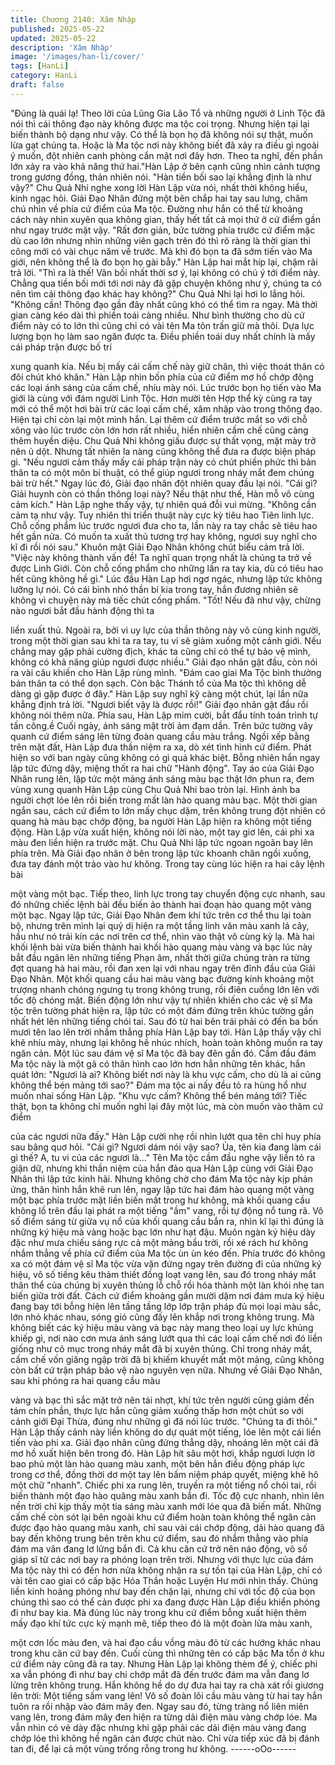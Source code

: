 ```yaml
---
title: Chương 2140: Xâm Nhập
published: 2025-05-22
updated: 2025-05-22
description: 'Xâm Nhập'
image: '/images/han-li/cover/'
tags: [HanLi]
category: HanLi
draft: false
---
```


"Đúng là quái lạ! Theo lời của Lũng Gia Lão Tổ và những người ở
Linh Tộc đã nói thì cái thông đạo này không được ma tộc coi
trọng. Nhưng hiện tại lại biến thành bộ dạng như vậy. Có thể là
bọn họ đã không nói sự thật, muốn lừa gạt chúng ta. Hoặc là Ma
tộc nơi này không biết đã xảy ra điều gì ngoài ý muốn, đột nhiên
canh phòng cẩn mật nơi đây hơn. Theo ta nghĩ, đến phần lớn xảy
ra vào khả năng thứ hai."Hàn Lập ở bên cạnh cũng nhìn cảnh
tượng trong gương đồng, thản nhiên nói.
"Hàn tiền bối sao lại khẳng định là như vậy?" Chu Quả Nhi nghe
xong lời Hàn Lập vừa nói, nhất thời không hiểu, kinh ngạc hỏi.
Giải Đạo Nhân đứng một bên chắp hai tay sau lưng, chăm chú
nhìn về phía cứ điểm của Ma tộc. Đường như hắn có thể từ
khoảng cách này nhìn xuyên qua không gian, thấy hết tất cả mọi
thứ ở cứ điểm gần như ngay trước mặt vậy.
"Rất đơn giản, bức tường phía trước cứ điểm mặc dù cao lớn
nhưng nhìn những viên gạch trên đó thì rõ ràng là thời gian thi
công mới có vài chục năm về trước. Mà khi đó bọn ta đã sớm tiến
vào Ma giới, nên không thể là đo bọn họ gài bẫy." Hàn Lập hai
mắt híp lại, chậm rãi trả lời.
"Thì ra là thế! Vãn bối nhất thời sơ ý, lại không có chú ý tới điểm
này. Chẳng qua tiền bối mới tới nơi này đã gặp chuyện không như
ý, chúng ta có nên tìm cái thông đạo khác hay không?" Chu Quả
Nhi lại hơi lo lắng hỏi.
"Không cần! Thông đạo gần đây nhất cũng khó có thể tìm ra ngay.
Mà thời gian càng kéo dài thì phiền toái càng nhiều. Như bình
thường cho dù cứ điểm này có to lớn thì cũng chỉ có vài tên Ma
tôn trấn giữ mà thôi. Dựa lực lượng bọn họ làm sao ngăn được ta.
Điều phiền toái duy nhất chính là mấy cái pháp trận được bố trí

xung quanh kia. Nếu bị mấy cái cấm chế này giữ chân, thì việc
thoát thân có đôi chút khó khăn." Hàn Lập nhìn bốn phía của cứ
điểm mơ hồ chớp động các loại ánh sáng của cấm chế, nhíu mày
nói.
Lúc trước bọn họ tiến vào Ma giới là cùng với đám người Linh
Tộc. Hơn mười tên Hợp thể kỳ cùng ra tay mới có thể một hơi bài
trừ các loại cấm chế, xâm nhập vào trong thông đạo. Hiện tại chỉ
còn lại một mình hắn. Lại thêm cứ điểm trước mắt so với chỗ
xông vào lúc trước còn lớn hơn rất nhiều, hiển nhiên cấm chế
cũng càng thêm huyền diệu.
Chu Quả Nhi không giấu được sự thất vọng, mặt mày trở nên ủ
dột. Nhưng tất nhiên la nàng cũng không thể đưa ra được biện
pháp gì.
"Nếu ngươi cảm thấy mấy cái pháp trận này có chút phiền phức
thì bản thân ta có một môn bí thuật, có thể giúp ngươi trong nháy
mắt đem chúng bài trừ hết." Ngay lúc đó, Giải đạo nhân đột nhiên
quay đầu lại nói.
"Cái gì? Giải huynh còn có thần thông loại này? Nếu thật như thế,
Hàn mỗ vô cùng cảm kích." Hàn Lập nghe thấy vậy, tự nhiên quá
đỗi vui mừng.
"Không cần cảm tạ như vậy. Tuy nhiên thi triển thuật này cực kỳ
tiêu hao Tiên linh lực. Chỗ cống phẩm lúc trước ngươi đưa cho ta,
lần này ra tay chắc sẽ tiêu hao hết gần nửa. Có muốn ta xuất thủ
tương trợ hay không, ngươi suy nghĩ cho kĩ đi rồi nói sau." Khuôn
mặt Giải Đạo Nhân không chút biểu cảm trả lời.
"Việc này không thành vấn đề! Ta nghĩ quan trọng nhất là chúng
ta trở về được Linh Giới. Còn chỗ cống phẩm cho những lần ra
tay kia, dù có tiêu hao hết cũng không hề gì." Lúc đầu Hàn Lạp
hơi ngơ ngác, nhưng lập tức không lưỡng lự nói.
Có cái bình nhỏ thần bí kia trong tay, hắn đương nhiên sẽ không
vì chuyện này mà tiếc chút cống phẩm.
"Tốt! Nếu đã như vậy, chừng nào ngươi bắt đầu hành động thì ta

liền xuất thủ. Ngoài ra, bởi vì uy lực của thần thông này vô cùng
kinh người, trong một thời gian sau khi ta ra tay, tu vi sẽ giảm
xuống một cảnh giới. Nếu chẳng may gặp phải cường địch, khác
ta cũng chỉ có thể tự bảo vệ mình, không có khả năng giúp ngươi
được nhiều." Giải đạo nhân gật đầu, còn nói ra vài câu khiến cho
Hàn Lập rùng mình.
"Đám cao giai Ma Tộc bình thường bản thân ta có thể dọn sạch.
Còn bậc Thánh tổ của Ma tộc thì không dễ dàng gì gặp được ở
đây." Hàn Lập suy nghĩ kỹ càng một chút, lại lần nữa khẳng định
trả lời.
"Ngươi biết vậy là được rồi!" Giải đạo nhân gật đầu rồi không nói
thêm nữa.
Phía sau, Hàn Lập mỉm cười, bắt đẩu tính toán trình tự tấn công.ề
Cuối ngày, ánh sáng mặt trời ảm đạm dần. Trên bức tường vây
quanh cứ điểm sáng lên từng đoàn quang cầu màu trắng.
Ngồi xếp bằng trên mặt đất, Hàn Lập đưa thần niệm ra xa, dò xét
tình hình cứ điểm. Phát hiện so với ban ngày cũng không có gì
quá khác biệt. Bỗng nhiên hắn ngay lập tức đứng dậy, miệng thốt
ra hai chữ "Hành động".
Tay áo của Giải Đạo Nhân rung lên, lập tức một mảng ánh sáng
màu bạc thật lớn phun ra, đem vùng xung quanh Hàn Lập cùng
Chu Quả Nhi bao tròn lại. Hình ảnh ba người chợt lóe lên rồi biến
trong mất làn hào quang màu bạc.
Một thời gian ngắn sau, cách cứ điểm to lớn mấy chục dặm, trên
không trung đột nhiên có quang hà màu bạc chớp động, ba người
Hàn Lập hiện ra không một tiếng động.
Hàn Lập vừa xuất hiện, không nói lời nào, một tay giơ lên, cái phi
xa màu đen liền hiện ra trước mặt.
Chu Quả Nhi lập tức ngoan ngoãn bay lên phía trên. Mà Giải đạo
nhân ở bên trong lập tức khoanh chân ngồi xuống, đưa tay đánh
một trảo vào hư không. Trong tay cùng lúc hiện ra hai cây lệnh bài

một vàng một bạc. Tiếp theo, linh lực trong tay chuyển động cực
nhanh, sau đó những chiếc lệnh bài đều biến ảo thành hai đoạn
hào quang một vàng một bạc.
Ngay lập tức, Giải Đạo Nhân đem khí tức trên cơ thể thu lại toàn
bộ, nhưng trên mình lại quỷ dị hiện ra một tầng linh văn màu xanh
lá cây, hầu như nó trải kín các nơi trên cơ thể, nhìn vào thật vô
cùng kỳ lạ.
Mà hai khối lệnh bài vừa biến thành hai khối hào quang màu vàng
và bạc lúc này bắt đầu ngân lên những tiếng Phạn âm, nhất thời
giữa chúng tràn ra từng đợt quang hà hai màu, rồi đan xen lại với
nhau ngay trên đỉnh đầu của Giải Đạo Nhân.
Một khối quang cầu hai màu vàng bạc đường kính khoảng một
trượng nhanh chóng ngưng tụ trong không trung, rồi điên cuồng
lớn lên với tốc độ chóng mặt.
Biến động lớn như vậy tự nhiên khiến cho các vệ sĩ Ma tộc trên
tường phát hiện ra, lập tức có một đám đứng trên khúc tường gần
nhất hét lên những tiếng chói tai. Sau đó từ hai bên trái phải có
đến ba bốn mươi tên lao lên trời nhắm thẳng phía Hàn Lập bay
tới.
Hàn Lập thấy vậy chỉ khẽ nhíu mày, nhưng lại không hề nhúc
nhích, hoàn toàn không muốn ra tay ngăn cản.
Một lúc sau đám vệ sĩ Ma tộc đã bay đên gần đó.
Cầm đầu đám Ma tộc này là một gã có thân hình cao lớn hơn hẳn
những tên khác, hắn quát lớn:
"Ngươi là ai? Không biết nơi này là khu vực cấm, cho dù là ai
cũng không thể bén mảng tới sao?"
Đám ma tộc ai nấy đều tỏ ra hùng hổ như muốn nhai sống Hàn
Lập.
"Khu vực cấm? Không thể bén mảng tới? Tiếc thật, bọn ta không
chỉ muốn nghỉ lại đây một lúc, mà còn muốn vào thăm cứ điểm

của các ngươi nữa đấy." Hàn Lập cười nhẹ rồi nhìn lướt qua tên
chỉ huy phía sau bâng quơ hỏi.
"Cái gì? Ngươi dám nói vậy sao? Ủa, tên kia đang làm cái gì thế?
A, tu vi của các ngươi là..." Tên Ma tộc cầm đầu nghe vậy liền tỏ
ra giận dữ, nhưng khi thần niệm của hắn đảo qua Hàn Lập cùng
với Giải Đạo Nhân thì lập tức kinh hãi.
Nhưng không chờ cho đám Ma tộc này kịp phản ứng, thân hình
hắn khẽ run lên, ngay lập tức hai đám hào quang một vàng một
bạc phía trước mặt liền biến mất trong hư không, mà khối quang
cầu không lồ trên đầu lại phát ra một tiếng "ầm" vang, rồi tự động
nổ tung rã.
Vô số điểm sáng từ giữa vụ nổ của khối quang cầu bắn ra, nhìn kĩ
lại thì đúng là những ký hiệu mà vàng hoặc bạc lớn như hạt đậu.
Muôn ngàn ký hiệu dày đặc như mưa chiếu sáng rực cả một
mảng bầu trời, rồi xé rách hư không nhắm thẳng về phía cứ điểm
của Ma tộc ùn ùn kéo đến.
Phía trước đó không xa có một đám vệ sĩ Ma tộc vừa vặn đứng
ngay trên đường đi của những ký hiệu, vô số tiếng kêu thảm thiết
đồng loạt vang lên, sau đó trong nháy mắt thân thể của chúng bị
xuyên thủng lỗ chỗ rồi hóa thành một làn khói nhẹ tan biến giữa
trời đất.
Cách cứ điểm khoảng gần mười dặm nơi đám mưa ký hiệu đang
bay tới bỗng hiện lên tầng tầng lớp lớp trận pháp đủ mọi loại màu
sắc, lớn nhỏ khác nhau, sóng gió cũng đấy lên khắp nơi trong
không trung.
Mà không biết các ký hiệu màu vàng và bạc này mang theo loại
uy lực khủng khiếp gì, nơi nào cơn mưa ánh sáng lướt qua thì
các loại cấm chế nơi đó liền giống như cỏ mục trong nháy mắt đã
bị xuyên thủng. Chỉ trong nháy mắt, cấm chế vốn giăng ngập trời
đã bị khiếm khuyết mất một mảng, cũng không còn bất cứ trận
pháp bảo vệ nào nguyên vẹn nữa.
Nhưng về Giải Đạo Nhân, sau khi phóng ra hai quang cầu màu

vàng và bạc thì sắc mặt trở nên tái nhợt, khí tức trên người cũng
giảm đến tám chín phần, thực lực hắn cũng giảm xuống thấp hơn
một chút so với cảnh giới Đại Thừa, đúng như những gì đã nói lúc
trước.
"Chúng ta đi thôi."
Hàn Lập thấy cảnh này liền không do dự quát một tiếng, lóe lên
một cái liền tiến vào phi xa.
Giải đạo nhân cũng đứng thẳng dậy, nhoáng lên một cái đã mơ
hồ xuất hiện bên trong đó.
Hàn Lập hít sâu một hơi, khắp ngươi lượn lờ bao phủ một làn hào
quang màu xanh, một bên hắn điều động pháp lực trong cơ thể,
đồng thời dơ một tay lên bấm niệm pháp quyết, miệng khẽ hô một
chữ "nhanh".
Chiếc phi xa rung lên, truyền ra một tiếng nổ chói tai, rồi biến
thành một đạo hào quãng màu xanh bắn đi.
Tốc độ cực nhanh, nhìn lên nền trời chỉ kịp thấy một tia sáng màu
xanh mới lóe qua đã biến mất.
Những cấm chế còn sót lại bên ngoài khu cứ điểm hoàn toàn
không thể ngăn cản được đạo hào quang màu xanh, chỉ sau vài
cái chớp động, dải hào quang đã bay đến không trung bên trên
khu cứ điểm, sau đó nhắm thẳng vào phía đám ma vân đang lơ
lửng bắn đi.
Cả khu căn cứ trở nên náo động, vô số giáp sĩ từ các nơi bay ra
phóng loạn trên trời. Nhưng với thực lực của đám Ma tộc này thì
có đến hơn nửa không nhận ra sự tồn tại của Hàn Lập, chỉ có vài
tên cao giai có cấp bậc Hóa Thần hoặc Luyện Hư mới nhìn thấy.
Chúng liền kinh hoảng phóng như bay đến chặn lại, nhưng chỉ với
tốc độ của bọn chúng thì sao có thể cản được phi xa đang được
Hàn Lập điều khiển phóng đi như bay kia.
Mà đúng lúc này trong khu cứ điểm bỗng xuất hiện thêm mấy đạo
khí tức cực kỳ mạnh mẽ, tiếp theo đó là một đoàn lửa màu xanh,

một cơn lốc màu đen, và hai đạo cầu vồng màu đỏ từ các hướng
khác nhau trong khu căn cứ bay đến.
Cuối cùng thì những tên có cấp bậc Ma tổn ở khu cứ điểm này
cũng đã ra tay.
Nhưng Hàn Lập lại không thèm để ý, chiếc phi xa vẫn phóng đi
như bay chi chớp mắt đã đến trước đám ma vẫn đang lơ lửng
trên không trung. Hắn không hề do dự đưa hai tay ra chà xát rồi
giương lên trời:
Một tiếng sấm vang lên!
Vô số đoàn lôi cầu màu vàng từ hai tay hắn tuôn ra rồi nhập vào
đám mây đen.
Ngay sau đó, từng tràng nổ liên miên vang lên, trong đám mây
đen hiện ra từng dải điện màu vàng chớp lóe.
Ma vẫn nhìn có vẻ dày đặc nhưng khi gặp phải các dải điện màu
vàng đang chớp lóe thì không hề ngăn cản được chút nào. Chỉ
vừa tiếp xúc đã bị đánh tan đi, để lại cả một vùng trống rỗng trong
hư không.
------oOo------
